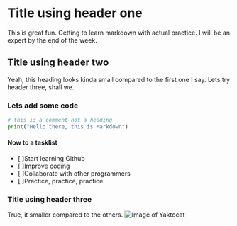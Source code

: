 # Title using header one
This is great fun. Getting to learn markdown with actual practice. I will be an expert by the end of the week.

## Title using header two
Yeah, this heading looks kinda small compared to the first one I say. Lets try header three, shall we.

### Lets add some code

```python
# this is a comment not a heading
print("Hello there, this is Markdown")
```
#### Now to a tasklist
- [ ]Start learning Github
- [ ]Improve coding
- [ ]Collaborate with other programmers
- [ ]Practice, practice, practice

### Title using header three
True, it smaller compared to the others.
![Image of Yaktocat](https://octodex.github.com/images/yaktocat.png)


